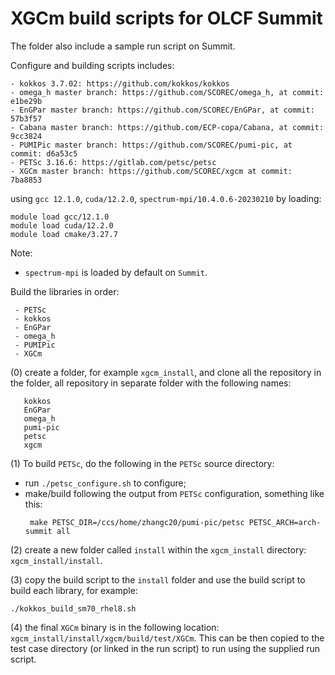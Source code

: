 # XGCm build scripts for OLCF Summit

The folder also include a sample run script on Summit.

Configure and building scripts includes:
```
- kokkos 3.7.02: https://github.com/kokkos/kokkos
- omega_h master branch: https://github.com/SCOREC/omega_h, at commit: e1be29b
- EnGPar master branch: https://github.com/SCOREC/EnGPar, at commit: 57b3f57
- Cabana master branch: https://github.com/ECP-copa/Cabana, at commit: 9cc3824
- PUMIPic master branch: https://github.com/SCOREC/pumi-pic, at commit: d6a53c5
- PETSc 3.16.6: https://gitlab.com/petsc/petsc
- XGCm master branch: https://github.com/SCOREC/xgcm at commit: 7ba8853
```
using `gcc 12.1.0`, `cuda/12.2.0`, `spectrum-mpi/10.4.0.6-20230210` by loading:
```
module load gcc/12.1.0
module load cuda/12.2.0
module load cmake/3.27.7
```
Note:
- `spectrum-mpi` is loaded by default on `Summit`.

Build the libraries in order:
```
 - PETSc
 - kokkos
 - EnGPar
 - omega_h
 - PUMIPic
 - XGCm
```

(0) create a folder, for example `xgcm_install`, and clone all the repository in the folder, all repository in separate folder with the following names:
```
   kokkos
   EnGPar
   omega_h
   pumi-pic
   petsc
   xgcm
```

(1) To build `PETSc`, do the following in the `PETSc` source directory:
- run `./petsc_configure.sh` to configure;
- make/build following the output from `PETSc` configuration, something like this:
  ```
   make PETSC_DIR=/ccs/home/zhangc20/pumi-pic/petsc PETSC_ARCH=arch-summit all
  ```

(2) create a new folder called `install` within the `xgcm_install` directory: `xgcm_install/install`.

(3) copy the build script to the `install` folder and use the build script to build each library, for example:
```
./kokkos_build_sm70_rhel8.sh
```

(4) the final `XGCm` binary is in the following location: `xgcm_install/install/xgcm/build/test/XGCm`.
This can be then copied to the test case directory (or linked in the run script) to run using the supplied run script.
